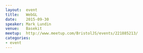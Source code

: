 ```yaml
---
layout:  event
title:   WebGL
date:    2015-09-30
speaker: Mark Lundin
venue:   Basekit
meetup:  http://www.meetup.com/BristolJS/events/221885213/
categories:
- event
---
```

